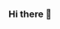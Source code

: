 ### Hi there 👋
<!--
<a href="https://github.com/vedang">
  <img align="left" height="170px" src="https://github-readme-stats.vercel.app/api?username=vedang&show_icons=true&theme=dracula&count_private=true" />
</a>
<a href="https://github.com/vedang">
  <img align="left" height="170px" src="https://github-readme-stats.vercel.app/api/top-langs/?username=vedang&layout=compact&show_icons=true&theme=dracula&langs_count=8" />
</a>
-->

<!--
**vedang/vedang** is a ✨ _special_ ✨ repository because its `README.md` (this file) appears on your GitHub profile.

Here are some ideas to get you started:

### 🔭 I’m currently working on ...
- 
- 🌱 I’m currently learning ...
- 👯 I’m looking to collaborate on ...
- 🤔 I’m looking for help with ...
- 💬 Ask me about ...
- 📫 How to reach me: ...
- 😄 Pronouns: ...
- ⚡ Fun fact: ...
-->
